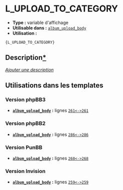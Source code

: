 # L_UPLOAD_TO_CATEGORY
* __Type :__ variable d'affichage
* __Utilisable dans :__ [`album_upload_body`](../tpl/album_upload_body.md#readme)
* __Utilisation :__

```smarty
{L_UPLOAD_TO_CATEGORY}
```

## Description[*](https://fa-tvars.appspot.com/var/L_UPLOAD_TO_CATEGORY)
[*Ajouter une description*](https://fa-tvars.appspot.com/var/L_UPLOAD_TO_CATEGORY)

## Utilisations dans les templates

### Version phpBB3
* __[`album_upload_body`](../tpl/album_upload_body.md#readme) :__ lignes [`261`](../src/prosilver/album_upload_body.tpl#L261)[`<->`](../src/prosilver/album_upload_body.tpl#L261-L261)[`261`](../src/prosilver/album_upload_body.tpl#L261)

### Version phpBB2
* __[`album_upload_body`](../tpl/album_upload_body.md#readme) :__ lignes [`286`](../src/subsilver/album_upload_body.tpl#L286)[`<->`](../src/subsilver/album_upload_body.tpl#L286-L286)[`286`](../src/subsilver/album_upload_body.tpl#L286)

### Version PunBB
* __[`album_upload_body`](../tpl/album_upload_body.md#readme) :__ lignes [`268`](../src/punbb/album_upload_body.tpl#L268)[`<->`](../src/punbb/album_upload_body.tpl#L268-L268)[`268`](../src/punbb/album_upload_body.tpl#L268)

### Version Invision
* __[`album_upload_body`](../tpl/album_upload_body.md#readme) :__ lignes [`259`](../src/invision/album_upload_body.tpl#L259)[`<->`](../src/invision/album_upload_body.tpl#L259-L259)[`259`](../src/invision/album_upload_body.tpl#L259)

